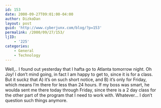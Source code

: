 ```yaml
---
id: 153
date: 2000-09-27T09:01:00-04:00
author: DizkoDan
layout: post
guid: 'http://www.cyberjunx.com/blog/?p=153'
permalink: /2000/09/27/153/
ljID:
    - '225'
categories:
    - General
    - Technology
---
```


Well,.. I found out yesterday that I hafta go to Atlanta tomorrow night. Oh Joy! I don’t mind going, in fact I am happy to get to, since it is for a class. But it suckz that A) it’s on such short notice, and B) it’s only for Friday, which means I’m there for less than 24 hours. If my boss was smart, he woulda sent me there today through Friday, since there is a 2 day class for the other part of the program that I need to work with. Whatever… I don’t question such things anymore.